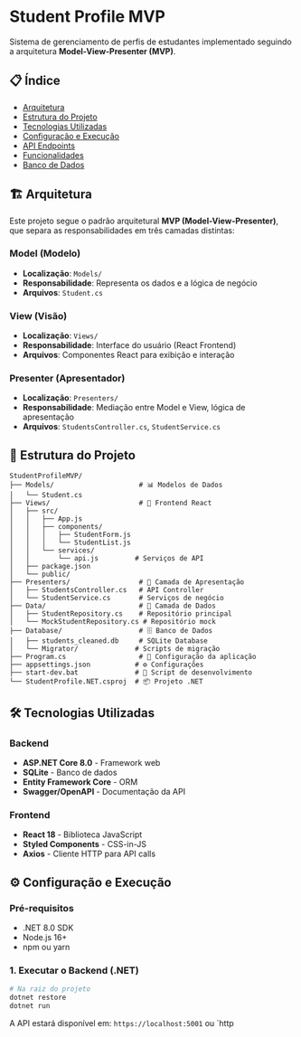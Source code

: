 # Student Profile MVP

Sistema de gerenciamento de perfis de estudantes implementado seguindo a arquitetura **Model-View-Presenter (MVP)**.

## 📋 Índice

- [Arquitetura](#arquitetura)
- [Estrutura do Projeto](#estrutura-do-projeto)
- [Tecnologias Utilizadas](#tecnologias-utilizadas)
- [Configuração e Execução](#configuração-e-execução)
- [API Endpoints](#api-endpoints)
- [Funcionalidades](#funcionalidades)
- [Banco de Dados](#banco-de-dados)

## 🏗️ Arquitetura

Este projeto segue o padrão arquitetural **MVP (Model-View-Presenter)**, que separa as responsabilidades em três camadas distintas:

### Model (Modelo)
- **Localização**: `Models/`
- **Responsabilidade**: Representa os dados e a lógica de negócio
- **Arquivos**: `Student.cs`

### View (Visão)
- **Localização**: `Views/`
- **Responsabilidade**: Interface do usuário (React Frontend)
- **Arquivos**: Componentes React para exibição e interação

### Presenter (Apresentador)
- **Localização**: `Presenters/`
- **Responsabilidade**: Mediação entre Model e View, lógica de apresentação
- **Arquivos**: `StudentsController.cs`, `StudentService.cs`

## 📁 Estrutura do Projeto

```
StudentProfileMVP/
├── Models/                     # 📊 Modelos de Dados
│   └── Student.cs
├── Views/                      # 🎨 Frontend React
│   ├── src/
│   │   ├── App.js
│   │   ├── components/
│   │   │   ├── StudentForm.js
│   │   │   └── StudentList.js
│   │   └── services/
│   │       └── api.js         # Serviços de API
│   ├── package.json
│   └── public/
├── Presenters/                 # 🎯 Camada de Apresentação
│   ├── StudentsController.cs   # API Controller
│   └── StudentService.cs       # Serviços de negócio
├── Data/                       # 💾 Camada de Dados
│   ├── StudentRepository.cs    # Repositório principal
│   └── MockStudentRepository.cs # Repositório mock
├── Database/                   # 🗄️ Banco de Dados
│   ├── students_cleaned.db     # SQLite Database
│   └── Migrator/              # Scripts de migração
├── Program.cs                  # 🚀 Configuração da aplicação
├── appsettings.json           # ⚙️ Configurações
├── start-dev.bat              # 🔧 Script de desenvolvimento
└── StudentProfile.NET.csproj  # 📦 Projeto .NET
```

## 🛠️ Tecnologias Utilizadas

### Backend
- **ASP.NET Core 8.0** - Framework web
- **SQLite** - Banco de dados
- **Entity Framework Core** - ORM
- **Swagger/OpenAPI** - Documentação da API

### Frontend
- **React 18** - Biblioteca JavaScript
- **Styled Components** - CSS-in-JS
- **Axios** - Cliente HTTP para API calls

## ⚙️ Configuração e Execução

### Pré-requisitos
- .NET 8.0 SDK
- Node.js 16+
- npm ou yarn

### 1. Executar o Backend (.NET)

```bash
# Na raiz do projeto
dotnet restore
dotnet run
```

A API estará disponível em: `https://localhost:5001` ou `http
